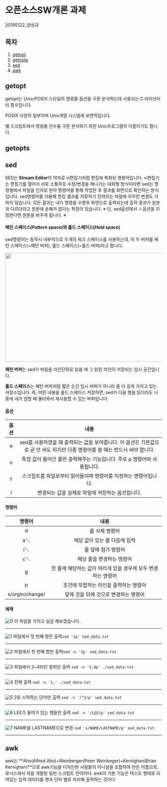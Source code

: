 # 오픈소스SW개론 과제
20195122_양성규
## 목차
1. [getopt](#getopt)
2. [getopts](#getopts)
3. [sed](#sed)
4. [awk](#awk)
## getopt
getopt는 Unix/POSIX 스타일의 명령줄 옵션을 구문 분석하는데 사용되는 C 라이브러리 함수입니다.

POSIX 사양의 일부이며 Unix계열 시스템에 보편적입니다.

쉘 스크립트에서 명령줄 인수를 구문 분석하기 위한 Unix프로그램의 이름이기도 합니다.
## getopts

## sed
SED는 **Stream Editor**의 약자로 vi편집기처럼 편집에 특화된 명령어입니다.
vi편집기는 편집기를 열어서 서로 소통하듯 수정/변경을 해나가는 대화형 방식이라면 sed는 명령행에서
파일을 인자로 받아 명령어를 통해 작업한 후 결과를 화면으로 확인하는 방식입니다.
sed명령어를 이용해 편집 결과를 저장하기 전까지는 파일에 아무런 변경도 가하지 않습니다.
모든 결과는 내가 명령을 수행후 화면으로 출력되는데 출력 결과가 원본과 다르더라고 원본에 손해가 없다는 특징이 있습니다.
※ 단, sed옵션에서 -i 옵션을 지정한다면 원본을 바꾸게 됩니다. ※
#### 패턴 스페이스(Pattern space)와 홀드 스페이스(Hold space)
sed명령어는 동작시 내부적으로 두개의 워크 스페이스를 사용하는데, 이 두 버퍼를 패턴 스페이스(=패턴 버퍼), 홀드 스페이스(=홀드 버퍼)라고 합니다.

<img src="https://user-images.githubusercontent.com/94627358/142590215-c26eb545-b49c-4678-8549-0b2cf8d90faa.PNG" width="600" height="350">

**패턴 버퍼**는 sed가 파일을 라인단위로 읽을 때 그 읽힌 라인이 저장되는 임시 공간입니다.

**홀드 스페이스**는 패턴 버퍼처럼 짧은 순간 임시 버퍼가 아니라 좀 더 길게 가지고 있는 저장소입니다. 즉, 어떤 내용을 홀드 스페이스 저장하면, sed가 다음 행을 읽더라도 나중에 내가 원할 때 불러와서 재사용할 수 있는 버퍼입니다.
#### 옵션
|옵션|내용|
|:---:|:---:|
|e|sed를 사용하였을 때 출력되는 값을 보여줍니다. 이 옵션은 기본값으로 굳 안 써도 되지만 다중 명령어를 쓸 때는 반드시 써야 합니다.|
|n|특정 값이 들어간 줄만 출력해주는 기능입니다. 주로 p 명령어와 사용됩니다.|
|f|스크립트를 파일로부터 읽어들이며 명령어를 지정하는 명령어입니다.|
|i|변경되는 값을 실제로 파일에 저장하는 옵션입니다.|
#### 명령어
|명령어|내용|
|:---:|:---:|
|d|줄 삭제 명령어|
|a＼|해당 값이 있는 줄 다음에 입력|
|i＼|줄 앞에 첨가 명령어|
|c＼|해당 줄을 변경하는 명령어|
|g|한 줄에 해당하는 값이 여러개 있을 경우에 모두 변경하는 명령어|
|p|조건에 부합하는 라인을 출력하는 명령어|
|s/orgin/change/|앞에 것을 뒤에 것으로 변경하는 명령어|
#### 예제
![0](https://user-images.githubusercontent.com/94627358/142593879-1ba81ecc-06d0-46e2-9d56-c103a425f2f1.PNG)
이 파일을 가지고 실습 해보겠습니다.

---
![1](https://user-images.githubusercontent.com/94627358/142594057-585a90e4-2621-454a-9eae-8ec29c2a2872.PNG)
파일에서 첫 번째 항만 출력```sed '1p' sed_data.txt```

---
![2](https://user-images.githubusercontent.com/94627358/142594415-216fa9a1-6fe3-42f7-8de9-8a3ce5542526.PNG)
파일에서 첫 번째 항만 출력```sed -n '1p' sed_data.txt```

---
![3](https://user-images.githubusercontent.com/94627358/142594531-860f360b-bac7-4b9f-9302-12d462bb2ceb.PNG)
파일에서 2~4라인 범위만 출력 ```sed -n '2,4p' ./sed_data.txt```

---
![4](https://user-images.githubusercontent.com/94627358/142594537-97bea3ce-e359-4e56-9950-0975b27646f0.PNG)
전체 출력 ```sed -n '1,' ./sed_data.txt```

---
![5](https://user-images.githubusercontent.com/94627358/142594550-cc881bbf-2e25-4c37-9e4f-35eed91bf52e.PNG)
2로 시작하는 단어만 출력 ```sed -n '/^2/p' sed_data.txt```

---
![6](https://user-images.githubusercontent.com/94627358/142594553-4d35ef0e-4f0e-4bbc-864f-56aa1dd51968.PNG)
LEE가 들어가 있는 행들만 출력 ```sed -n '/LEE/p' sed_data.txt```

---
![7](https://user-images.githubusercontent.com/94627358/142594555-ae7b22dd-bc01-4896-a548-187fa11723fd.PNG)
NAME을 LASTNAME으로 변경 ```sed 's/NAME/LASTNAME/g' sed_data.txt```

---
## awk
awk는 **Aho(Alfred Aho)+Weinberger(Peter Weinbeger)+Kernighan(Brian Kernighan)**으로 awk기능을 디자인한 사람들의 이니셜을 조합하여 만든 이름으로, 유닉스에서 처음 개발된 일반 스크립트 언어이다. awk의 기본 기능은 텍스트 형태로 되어있는 입력 데이터를 행과 단어 별로 처리해 출력하는 것이다.
